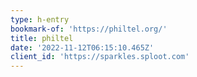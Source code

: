 ```yaml
---
type: h-entry
bookmark-of: 'https://philtel.org/'
title: philtel
date: '2022-11-12T06:15:10.465Z'
client_id: 'https://sparkles.sploot.com'
---
```


